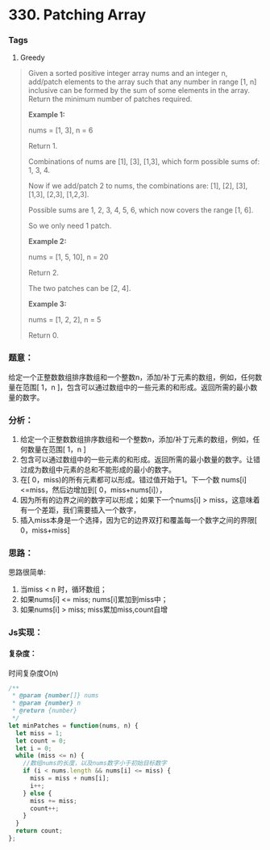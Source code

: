 # 330. Patching Array
### Tags
1. Greedy

>Given a sorted positive integer array nums and an integer n, add/patch elements to the array such that any number in range [1, n] inclusive can be formed by the sum of some elements in the array. Return the minimum number of patches required.
>
><strong>Example 1:</strong>
>
>nums = [1, 3], n = 6
>
>Return 1.
>
>Combinations of nums are [1], [3], [1,3], which form possible sums of: 1, 3, 4.
>
>Now if we add/patch 2 to nums, the combinations are: [1], [2], [3], [1,3], [2,3], [1,2,3].
>
>Possible sums are 1, 2, 3, 4, 5, 6, which now covers the range [1, 6].
>
>So we only need 1 patch.
>
><strong>Example 2:</strong>
>
>nums = [1, 5, 10], n = 20
>
>Return 2.
>
>The two patches can be [2, 4].
>
><strong>Example 3:</strong>
>
>nums = [1, 2, 2], n = 5
>
>Return 0.

### 题意：
给定一个正整数数组排序数组和一个整数n，添加/补丁元素的数组，例如，任何数量在范围[ 1，n ]，包含可以通过数组中的一些元素的和形成。返回所需的最小数量的数字。

### 分析：
1. 给定一个正整数数组排序数组和一个整数n，添加/补丁元素的数组，例如，任何数量在范围[ 1，n ]
2. 包含可以通过数组中的一些元素的和形成。返回所需的最小数量的数字。让错过成为数组中元素的总和不能形成的最小的数字。
3. 在[ 0，miss)的所有元素都可以形成。错过值开始于1。下一个数 nums[i]<=miss，然后边增加到[ 0，miss+nums[i]），
4. 因为所有的边界之间的数字可以形成；如果下一个nums[i] > miss，这意味着有一个差距，我们需要插入一个数字，
5. 插入miss本身是一个选择，因为它的边界双打和覆盖每一个数字之间的界限[ 0，miss+miss]

### 思路：
思路很简单:
1. 当miss < n 时，循环数组；
2. 如果nums[i] <= miss; nums[i]累加到miss中；
3. 如果nums[i] > miss; miss累加miss,count自增

### Js实现：
#### 复杂度：
时间复杂度O(n)

```js
/**
 * @param {number[]} nums
 * @param {number} n
 * @return {number}
 */
let minPatches = function(nums, n) {
  let miss = 1;
  let count = 0;
  let i = 0;
  while (miss <= n) {
    //数组nums的长度，以及nums数字小于初始目标数字
    if (i < nums.length && nums[i] <= miss) {
      miss = miss + nums[i];
      i++;
    } else {
      miss += miss;
      count++;
    }
  }
  return count;
};
```












